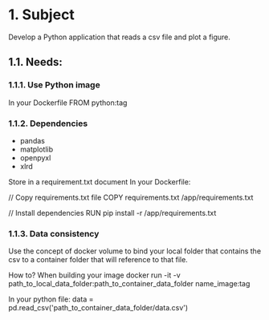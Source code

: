 # 1. Subject

Develop a Python application that reads a csv file and plot a figure.
## 1.1. Needs:

### 1.1.1. Use Python image

In your Dockerfile
FROM python:tag

### 1.1.2. Dependencies
* pandas
* matplotlib
* openpyxl
* xlrd

Store in a requirement.txt document
In your Dockerfile:

// Copy requirements.txt file
COPY requirements.txt /app/requirements.txt

// Install dependencies
RUN pip install -r /app/requirements.txt

### 1.1.3. Data consistency
Use the concept of docker volume to bind your local folder that contains the csv to a container folder that will reference to that file.

How to?
When building your image
docker run -it -v path_to_local_data_folder:path_to_container_data_folder name_image:tag

In your python file:
data = pd.read_csv('path_to_container_data_folder/data.csv')





